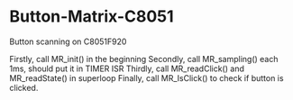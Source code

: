 # Button-Matrix-C8051
Button scanning on C8051F920

Firstly, call MR_init() in the beginning
Secondly, call MR_sampling() each 1ms, should put it in TIMER ISR
Thirdly, call MR_readClick() and MR_readState() in superloop
Finally, call MR_IsClick() to check if button is clicked.

